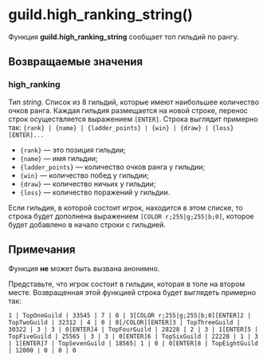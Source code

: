 # guild.high_ranking_string()
Функция **guild.high_ranking_string** сообщает топ гильдий по рангу.

## Возвращаемые значения
### high_ranking
Тип *string*. Список из 8 гильдий, которые имеют наибольшее количество очков ранга. Каждая гильдия размещается на новой строке, перенос строк осуществляется выражением `[ENTER]`. Строка выглядит примерно так: `{rank} | {name} | {ladder_points} | {win} | {draw} | {loss}[ENTER]...`

* `{rank}` &mdash; это позиция гильдии;
* `{name}` &mdash; имя гильдии;
* `{ladder_points}` &mdash; количество очков ранга у гильдии;
* `{win}` &mdash; количество побед у гильдии;
* `{draw}` &mdash; количество ничьих у гильдии;
* `{loss}` &mdash; количество поражений у гильдии.

Если гильдия, в которой состоит игрок, находится в этом списке, то строка будет дополнена выражением `[COLOR r;255|g;255|b;0]`, которое будет добавлено в начало строки с гильдией.

## Примечания
Функция **не** может быть вызвана анонимно.

Представьте, что игрок состоит в гильдии, которая в топе на втором месте. Возвращенная этой функцией строка будет выглядеть примерно так:

````
1 | TopOneGuild | 33545 | 7 | 0 | 3[COLOR r;255|g;255|b;0][ENTER]2 | TopTwoGuild | 32312 | 4 | 0 | 0[/COLOR][ENTER]3 | TopThreeGuild | 30322 | 3 | 3 | 0[ENTER]4 | TopFourGuild | 28228 | 2 | 3 | 1[ENTER]5 | TopFiveGuild | 25565 | 3 | 3 | 0[ENTER]6 | TopSixGuild | 22228 | 1 | 3 | 1[ENTER]7 | TopSevenGuild | 18565| 1 | 0 | 0[ENTER]8 | TopEightGuild | 12000 | 0 | 0 | 0
````